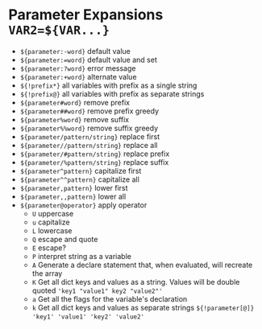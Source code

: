 # Parameter Expansions `VAR2=${VAR...}`

- `${parameter:-word}` default value
- `${parameter:=word}` default value and set
- `${parameter:?word}` error message
- `${parameter:+word}` alternate value
- `${!prefix*}` all variables with prefix as a single string
- `${!prefix@}` all variables with prefix as separate strings
- `${parameter#word}` remove prefix
- `${parameter##word}` remove prefix greedy
- `${parameter%word}` remove suffix
- `${parameter%%word}` remove suffix greedy
- `${parameter/pattern/string}` replace first
- `${parameter//pattern/string}` replace all
- `${parameter/#pattern/string}` replace prefix
- `${parameter/%pattern/string}` replace suffix
- `${parameter^pattern}` capitalize first
- `${parameter^^pattern}` capitalize all
- `${parameter,pattern}` lower first
- `${parameter,,pattern}` lower all
- `${parameter@operator}` apply operator
  - `U` uppercase
  - `u` capitalize
  - `L` lowercase
  - `Q` escape and quote
  - `E` escape?
  - `P` interpret string as a variable
  - `A` Generate a declare statement that, when evaluated, will recreate the array
  - `K` Get all dict keys and values as a string. Values will be double quoted `'key1 "value1" key2 "value2"'`
  - `a` Get all the flags for the variable's declaration
  - `k` Get all dict keys and values as separate strings `${!parameter[@]}` `'key1' 'value1' 'key2' 'value2'`
